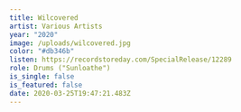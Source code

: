 ```yaml
---
title: Wilcovered
artist: Various Artists
year: "2020"
image: /uploads/wilcovered.jpg
color: "#db346b"
listen: https://recordstoreday.com/SpecialRelease/12289
role: Drums ("Sunloathe")
is_single: false
is_featured: false
date: 2020-03-25T19:47:21.483Z
---
```

